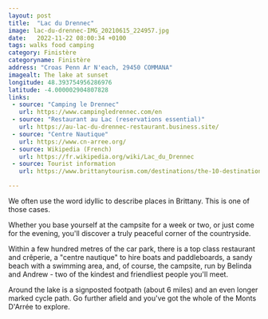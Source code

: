 ```yaml
---
layout: post
title:  "Lac du Drennec"
image: lac-du-drennec-IMG_20210615_224957.jpg
date:   2022-11-22 08:00:34 +0100
tags: walks food camping
category: Finistère
categoryname: Finistère
address: "Croas Penn Ar N'each, 29450 COMMANA"
imagealt: The lake at sunset
longitude: 48.393754956286976
latitude: -4.000002904807828
links:
 - source: "Camping le Drennec"
   url: https://www.campingledrennec.com/en
 - source: "Restaurant au Lac (reservations essential)"
   url: https://au-lac-du-drennec-restaurant.business.site/
 - source: "Centre Nautique"
   url: https://www.cn-arree.org/
 - source: Wikipedia (French)
   url: https://fr.wikipedia.org/wiki/Lac_du_Drennec
 - source: Tourist information
   url: https://www.brittanytourism.com/destinations/the-10-destinations/heart-of-brittany-kalon-breizh/monts-darree-and-the-montagne-st-michel/

---
```

We often use the word idyllic to describe places in Brittany. This is one of those cases.

Whether you base yourself at the campsite for a week or two, or just come for the evening, you'll discover a truly peaceful corner of the countryside.

Within a few hundred metres of the car park, there is a top class restaurant and crêperie, a "centre nautique" to hire boats and paddleboards, a sandy beach with a  swimming area, and, of course, the campsite, run by Belinda and Andrew - two of the kindest and friendliest people you'll meet.

Around the lake is a signposted footpath (about 6 miles) and an even longer marked cycle path. Go further afield and you've got the whole of the Monts D'Arrée to explore.
